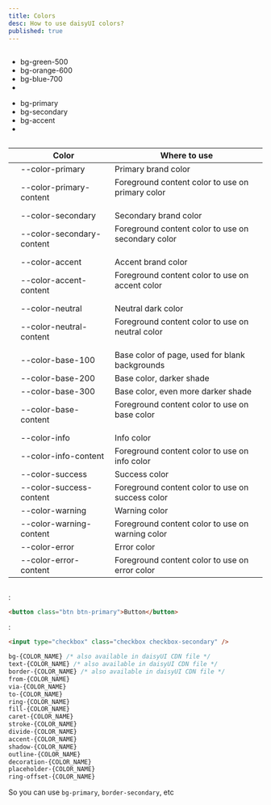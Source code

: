 ```yaml
---
title: Colors
desc: How to use daisyUI colors?
published: true
---
```


<script>
  import Translate from "$components/Translate.svelte"
</script>

## <Translate text="Introduction" />

<div class="max-w-3xl">

<Translate text="daisyUI is fully themeable and colorable," />
<Translate text="So instead of using constant color utility classes like:" />

- <span class="badge badge-xs bg-green-500"></span> bg-green-500
- <span class="badge badge-xs bg-orange-600"></span> bg-orange-600
- <span class="badge badge-xs bg-blue-700"></span> bg-blue-700
- <Translate text="etc." />

<Translate text="It's suggested to use semantic color utility classes like:" />

- <span class="badge badge-xs bg-primary"></span> bg-primary
- <span class="badge badge-xs bg-secondary"></span> bg-secondary
- <span class="badge badge-xs bg-accent"></span> bg-accent
- <Translate text="etc." />

<Translate text="Each color name contains CSS variables and each daisyUI theme applies color values to the utility classes when it is applied." />

## <Translate text="Benefits" />

<Translate text="Semantic color names make more sense because when we design interfaces, we don't just use any random color. We define a specific color palette with names like <code>primary</code>, <code>secondary</code>, etc. and we only use those specific colors in our interfaces." />
<Translate text="Also, using semantic color names makes theming easier. You wouldn't have to define dark-mode colors for every single element and you wouldn't be limited to only light/dark themes. you can have multiple themes available and each theme is just a few lines of CSS variables." />

</div>

## <Translate text="List of all daisyUI color names" />

<Translate text="You can use these color names in your theme or in utility classes." />

<div class="overflow-x-auto">
<div class="whitespace-nowrap">

| | Color | Where to use |
| --- | --- | ---
| <span class="badge bg-primary"></span>           | --color-primary | Primary brand color
| <span class="badge bg-primary-content"></span>   | --color-primary-content | Foreground content color to use on primary color <br/><br/>
| <span class="badge bg-secondary"></span>         | --color-secondary | Secondary brand color
| <span class="badge bg-secondary-content"></span> | --color-secondary-content | Foreground content color to use on secondary color <br/><br/>
| <span class="badge bg-accent"></span>            | --color-accent | Accent brand color
| <span class="badge bg-accent-content"></span>    | --color-accent-content | Foreground content color to use on accent color <br/><br/>
| <span class="badge bg-neutral"></span>           | --color-neutral | Neutral dark color
| <span class="badge bg-neutral-content"></span>   | --color-neutral-content | Foreground content color to use on neutral color <br/><br/>
| <span class="badge bg-base-100"></span>          | --color-base-100 | Base color of page, used for blank backgrounds
| <span class="badge bg-base-200"></span>          | --color-base-200 | Base color, darker shade
| <span class="badge bg-base-300"></span>          | --color-base-300 | Base color, even more darker shade
| <span class="badge bg-base-content"></span>      | --color-base-content | Foreground content color to use on base color <br/><br/>
| <span class="badge bg-info"></span>              | --color-info | Info color
| <span class="badge bg-info-content"></span>      | --color-info-content | Foreground content color to use on info color
| <span class="badge bg-success"></span>           | --color-success | Success color
| <span class="badge bg-success-content"></span>   | --color-success-content | Foreground content color to use on success color
| <span class="badge bg-warning"></span>           | --color-warning | Warning color
| <span class="badge bg-warning-content"></span>   | --color-warning-content | Foreground content color to use on warning color
| <span class="badge bg-error"></span>             | --color-error | Error color
| <span class="badge bg-error-content"></span>     | --color-error-content | Foreground content color to use on error color

</div>
</div>

## <Translate text="How to use" />

<Translate text="Some daisyUI components come with modifier class names and that modifier class name will apply a color." />

<Translate text="For example" />:

```html
<button class="btn btn-primary">Button</button>
```

<Translate text="Or" />:

```html
<input type="checkbox" class="checkbox checkbox-secondary" />
```

<Translate text="You can also use color names in utility classes just like Tailwind's original color names." />
<Translate text="These are utility classes that can be used with a color name:" />

```css
bg-{COLOR_NAME} /* also available in daisyUI CDN file */
text-{COLOR_NAME} /* also available in daisyUI CDN file */
border-{COLOR_NAME} /* also available in daisyUI CDN file */
from-{COLOR_NAME}
via-{COLOR_NAME}
to-{COLOR_NAME}
ring-{COLOR_NAME}
fill-{COLOR_NAME}
caret-{COLOR_NAME}
stroke-{COLOR_NAME}
divide-{COLOR_NAME}
accent-{COLOR_NAME}
shadow-{COLOR_NAME}
outline-{COLOR_NAME}
decoration-{COLOR_NAME}
placeholder-{COLOR_NAME}
ring-offset-{COLOR_NAME}
```

So you can use `bg-primary`, `border-secondary`, etc
